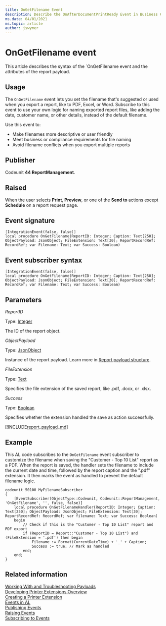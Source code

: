 ```yaml
---
title: OnGetFilename Event
description: Describe the OnAfterDocumentPrintReady Event in Business Central.  
ms.date: 04/01/2021
ms.topic: article
author: jswymer
---
```

# OnGetFilename event

This article describes the syntax of the `OnGetFilename event and the attributes of the report payload.

## Usage

The `OnGetFilename` event lets you set the filename that's suggested or used when you export a report, like to PDF, Excel, or Word. Subscribe to this event to use your own logic for naming exported report files, like adding the date, customer name, or other details, instead of the default filename.

Use this event to:

- Make filenames more descriptive or user friendly
- Meet business or compliance requirements for file naming
- Avoid filename conflicts when you export multiple reports

## Publisher

Codeunit **44 ReportManagement**.

## Raised

When the user selects **Print**, **Preview**, or one of the **Send to** actions except **Schedule** on a report request page.

## Event signature

```AL
[IntegrationEvent(false, false)]
local procedure OnGetFilename(ReportID: Integer; Caption: Text[250]; ObjectPayload: JsonObject; FileExtension: Text[30]; ReportRecordRef: RecordRef; var Filename: Text; var Success: Boolean)
```

## Event subscriber syntax

```AL
[IntegrationEvent(false, false)]
local procedure OnGetFilename(ReportID: Integer; Caption: Text[250]; ObjectPayload: JsonObject; FileExtension: Text[30]; ReportRecordRef: RecordRef; var Filename: Text; var Success: Boolean)
```

## Parameters

*ReportID*

Type: [Integer](methods-auto/integer/integer-data-type.md)

The ID of the report object.

*ObjectPayload*

Type: [JsonObject](methods-auto/jsonobject/jsonobject-data-type.md)

Instance of the report payload. Learn more in [Report payload structure](#reportpayload).

*FileExtension*

Type: [Text](methods-auto/text/text-data-type.md)

Specifies the file extension of the saved report, like .pdf, .docx, or .xlsx.

*Success*

Type: [Boolean](methods-auto/boolean/boolean-data-type.md)

Specifies whether the extension handled the save as action successfully.

[!INCLUDE[report_payload_md](includes/report_payload.md)]

## Example

This AL code subscribes to the `OnGetFilename` event subscriber to customize the filename when saving the "Customer - Top 10 List" report as a PDF. When the report is saved, the handler sets the filename to include the current date and time, followed by the report caption and the ".pdf" extension. It then marks the event as handled to prevent the default filename logic.

```AL
codeunit 50100 MyFilenameSubscriber
{
    [EventSubscriber(ObjectType::Codeunit, Codeunit::ReportManagement, 'OnGetFilename', '', false, false)]
    local procedure OnGetFilenameHandler(ReportID: Integer; Caption: Text[250]; ObjectPayload: JsonObject; FileExtension: Text[30]; ReportRecordRef: RecordRef; var filename: Text; var Success: Boolean)
    begin
        // Check if this is the "Customer - Top 10 List" report and PDF export
        if (ReportID = Report::"Customer - Top 10 List") and (FileExtension = '.pdf') then begin
            Filename := Format(CurrentDateTime) + '_' + Caption;
            Success := true; // Mark as handled
        end;
    end;
}
```

## Related information

[Working With and Troubleshooting Payloads](devenv-reports-troubleshoot-printing.md)  
[Developing Printer Extensions Overview](devenv-reports-printing.md)  
[Creating a Printer Extension](devenv-reports-create-printer-extension.md)  
[Events in AL](devenv-events-in-al.md)   
[Publishing Events](devenv-publishing-events.md)   
[Raising Events](devenv-raising-events.md)   
[Subscribing to Events](devenv-subscribing-to-events.md)  
